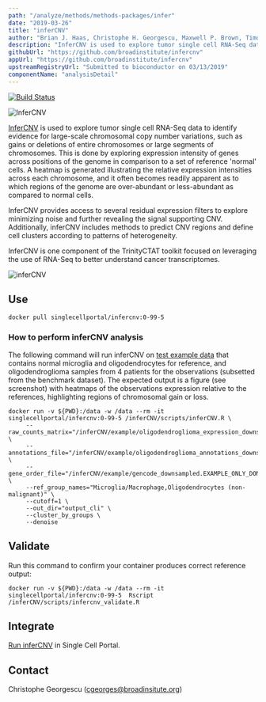 ```yaml
---
path: "/analyze/methods/methods-packages/infer"
date: "2019-03-26"
title: "inferCNV"
author: "Brian J. Haas, Christophe H. Georgescu, Maxwell P. Brown, Timothy L. Tickle, Livnat Jerby, Matan Hofree, Itay Tirosh, Aviv Regev"
description: "InferCNV is used to explore tumor single cell RNA-Seq data to identify evidence for large-scale chromosomal copy number variations."
githubUrl: "https://github.com/broadinstitute/infercnv"
appUrl: "https://github.com/broadinstitute/infercnv"
upstreamRegistryUrl: "Submitted to bioconductor on 03/13/2019"
componentName: "analysisDetail"
---
```


[![Build Status](https://travis-ci.com/broadinstitute/infercnv.svg?branch=master )](https://travis-ci.com/broadinstitute/infercnv)

![InferCNV](../../_images/methods/infercnv_logo.png)

[InferCNV](https://github.com/broadinstitute/infercnv) is used to explore tumor single cell RNA-Seq data to identify evidence for large-scale chromosomal copy number variations, such as gains or deletions of entire chromosomes or large segments of chromosomes. This is done by exploring expression intensity of genes across positions of the genome in comparison to a set of reference 'normal' cells. A heatmap is generated illustrating the relative expression intensities across each chromosome, and it often becomes readily apparent as to which regions of the genome are over-abundant or less-abundant as compared to normal cells.

InferCNV provides access to several residual expression filters to explore minimizing noise and further revealing the signal supporting CNV. Additionally, inferCNV includes methods to predict CNV regions and define cell clusters according to patterns of heterogeneity.

InferCNV is one component of the TrinityCTAT toolkit focused on leveraging the use of RNA-Seq to better understand cancer transcriptomes.

![inferCNV](../../_images/methods/infercnv_screenshot.png)

## Use

```
docker pull singlecellportal/infercnv:0-99-5
```

### How to perform inferCNV analysis 

The following command will run inferCNV on [test example data](https://github.com/broadinstitute/infercnv/tree/master/example) that contains normal microglia and oligodendrocytes for reference, and oligodendroglioma samples from 4 patients for the observations (subsetted from the benchmark dataset). The expected output is a figure (see screenshot) with heatmaps of the observations expression relative to the references, highlighting regions of chromosomal gain or loss.

```
docker run -v ${PWD}:/data -w /data --rm -it singlecellportal/infercnv:0-99-5 /inferCNV/scripts/inferCNV.R \
     --raw_counts_matrix="/inferCNV/example/oligodendroglioma_expression_downsampled.counts.matrix" \
     --annotations_file="/inferCNV/example/oligodendroglioma_annotations_downsampled.txt" \
     --gene_order_file="/inferCNV/example/gencode_downsampled.EXAMPLE_ONLY_DONT_REUSE.txt" \
     --ref_group_names="Microglia/Macrophage,Oligodendrocytes (non-malignant)" \
     --cutoff=1 \
     --out_dir="output_cli" \
     --cluster_by_groups \
     --denoise
```



## Validate
Run this command to confirm your container produces correct reference output: 

```
docker run -v ${PWD}:/data -w /data --rm -it singlecellportal/infercnv:0-99-5  Rscript /inferCNV/scripts/infercnv_validate.R
```

## Integrate
[Run inferCNV](https://github.com/broadinstitute/single_cell_portal/wiki/Running-inferCNV) in Single Cell Portal.

## Contact
Christophe Georgescu ([cgeorges@broadinsitute.org](mailto:cgeorges@broadinsitute.org))
